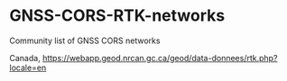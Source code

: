 # GNSS-CORS-RTK-networks
Community list of GNSS CORS networks

Canada, https://webapp.geod.nrcan.gc.ca/geod/data-donnees/rtk.php?locale=en
